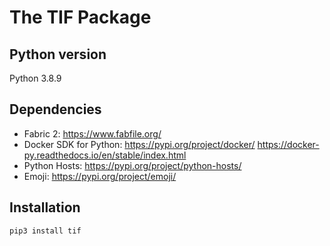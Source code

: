# The TIF Package

## Python version
Python 3.8.9

## Dependencies
- Fabric 2: https://www.fabfile.org/
- Docker SDK for Python: https://pypi.org/project/docker/ https://docker-py.readthedocs.io/en/stable/index.html
- Python Hosts: https://pypi.org/project/python-hosts/
- Emoji: https://pypi.org/project/emoji/

## Installation
```bash
pip3 install tif
```
